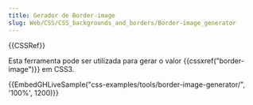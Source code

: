 ```yaml
---
title: Gerador de Border-image
slug: Web/CSS/CSS_backgrounds_and_borders/Border-image_generator
---
```


{{CSSRef}}

Esta ferramenta pode ser utilizada para gerar o valor {{cssxref("border-image")}} em CSS3.

{{EmbedGHLiveSample("css-examples/tools/border-image-generator/", '100%', 1200)}}

